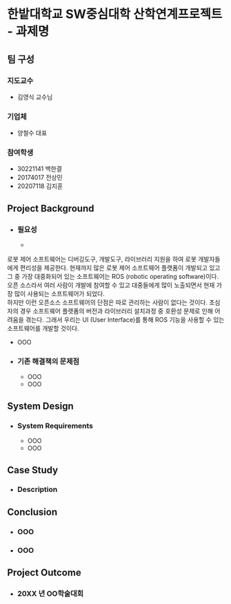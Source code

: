 # 한밭대학교 SW중심대학 산학연계프로젝트 - 과제명

## **팀 구성**
### 지도교수
 - 김영식 교수님

### 기업체 
 - 양철수 대표

### 참여학생
 - 30221141 백한결 
 - 20174017 전상민
 - 20207118 김지훈

## Project Background
- ### 필요성
  - 
로봇 제어 소프트웨어는 디버깅도구, 개발도구, 라이브러리 지원을 하여 로봇 개발자들에게 편리성을 제공한다. 현재까지 많은 로봇 제어 소프트웨어 플랫폼이 개발되고 있고 그 중 가장 대중화되어 있는 소프트웨어는 ROS (robotic operating software)이다. 오픈 소스라서 여러 사람이 개발에 참여할 수 있고 대중들에게 많이 노출되면서 현재 가장 많이 사용되는 소프트웨어가 되었다.   
하지만 이런 오픈소스 소프트웨어의 단점은 따로 관리하는 사람이 없다는 것이다. 초심자의 경우 소프트웨어 플랫폼의 버전과 라이브러리 설치과정 중 호환성 문제로 인해 어려움을 겪는다. 그래서 우리는 UI (User Interface)를 통해 ROS 기능을 사용할 수 있는 소프트웨어를 개발할 것이다. 

  - OOO
- ### 기존 해결책의 문제점
  - OOO
  - OOO
  
## System Design
  - ### System Requirements
    - OOO
    - OOO
    
## Case Study
  - ### Description
  
  
## Conclusion
  - ### OOO
  - ### OOO
  
## Project Outcome
- ### 20XX 년 OO학술대회 
